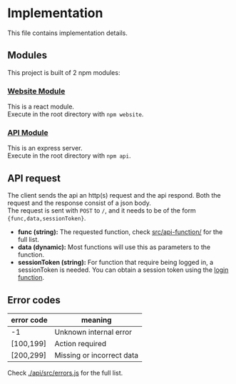 # Implementation
This file contains implementation details.

## Modules
This project is built of 2 npm modules:
### [Website Module](./website/)
This is a react module.<br>
Execute in the root directory with `npm website`.
### [API Module](./api)
This is an express server.<br>
Execute in the root directory with `npm api`.

## API request
The client sends the api an http(s) request and the api respond. Both the request and the response consist of a json body.<br>
The request is sent with `POST` to `/`, and it needs to be of the form `{func,data,sessionToken}`.<br>
- **func (string):** The requested function, check [src/api-function/](./api/src/api-function/) for the full list.
- **data (dynamic):** Most functions will use this as parameters to the function.
- **sessionToken (string):** For function that require being logged in, a sessionToken is needed. You can obtain a session token using the [login function](./api/src/api-function/login.js).

## Error codes
| error code | meaning                   |
|------------|---------------------------|
| -1         | Unknown internal error    |
| [100,199]  | Action required           |
| [200,299]  | Missing or incorrect data |

Check [./api/src/errors.js](./api/src/errors.js) for the full list.